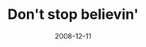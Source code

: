 ---
layout: base.njk
title : 'Don&#39;t stop believin&#39;' 
view_title : 'Don&#39;t stop believin&#39;' 
year : '2008' 
date : '2008-12-11' 
img_file : '/drawing/dontstopbelievin.jpg' 
html_file : 'dontstopbelievin' 
next_html : 'ivegotfive.html' 
year_order : '569' 
permalink : "title/{{html_file}}.html"
---